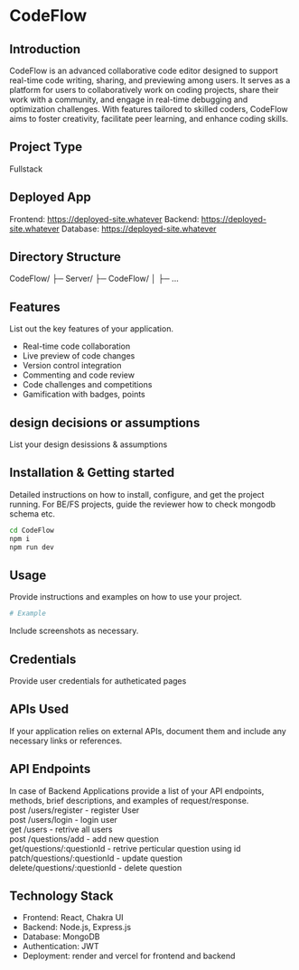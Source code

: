 # CodeFlow

## Introduction
CodeFlow is an advanced collaborative code editor designed to support real-time code writing, sharing, and previewing among users. 
It serves as a platform for users to collaboratively work on coding projects, share their work with a community, and engage in real-time debugging and optimization challenges. 
With features tailored to skilled coders, CodeFlow aims to foster creativity, facilitate peer learning, and enhance coding skills.

## Project Type
 Fullstack

## Deployed App
Frontend: https://deployed-site.whatever
Backend: https://deployed-site.whatever
Database: https://deployed-site.whatever

## Directory Structure
CodeFlow/
├─ Server/
├─ CodeFlow/
│  ├─ ...


## Features
List out the key features of your application.

- Real-time code collaboration
- Live preview of code changes
- Version control integration
- Commenting and code review
- Code challenges and competitions
- Gamification with badges, points


## design decisions or assumptions
List your design desissions & assumptions

## Installation & Getting started
Detailed instructions on how to install, configure, and get the project running. For BE/FS projects, guide the reviewer how to check mongodb schema etc.

```bash
cd CodeFlow
npm i
npm run dev
```

## Usage
Provide instructions and examples on how to use your project.

```bash
# Example
```

Include screenshots as necessary.

## Credentials
Provide user credentials for autheticated pages

## APIs Used
If your application relies on external APIs, document them and include any necessary links or references.

## API Endpoints
In case of Backend Applications provide a list of your API endpoints, methods, brief descriptions, and examples of request/response.
<br/>
post /users/register - register User
<br/>
post /users/login - login user
<br/>
get /users - retrive all users
<br/>
post /questions/add - add new question
<br/>
get/questions/:questionId - retrive perticular question using id
<br/>
patch/questions/:questionId - update question
<br/>
delete/questions/:questionId - delete question
<br/>



## Technology Stack
- Frontend: React, Chakra UI
- Backend: Node.js, Express.js
- Database: MongoDB
- Authentication: JWT
- Deployment: render and vercel for frontend and backend
